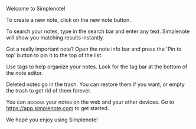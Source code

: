 Welcome to Simplenote!

To create a new note, click on the new note button.

To search your notes, type in the search bar and enter any text. Simplenote will show you matching results instantly.

Got a really important note? Open the note info bar and press the 'Pin to top' button to pin it to the top of the list.

Use tags to help organize your notes. Look for the tag bar at the bottom of the note editor.

Deleted notes go in the trash. You can restore them if you want, or empty the trash to get rid of them forever.

You can access your notes on the web and your other devices. Go to https://app.simplenote.com to get started.

We hope you enjoy using Simplenote!